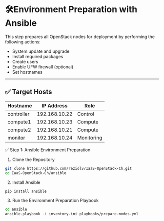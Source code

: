 # 🛠️Environment Preparation with Ansible

This step prepares all OpenStack nodes for deployment by performing the following actions:
- System update and upgrade
- Install required packages
- Create users
- Enable UFW firewall (optional)
- Set hostnames

---

## ✅ Target Hosts

| Hostname    | IP Address     | Role        |
|-------------|----------------|-------------|
| controller  | 192.168.10.22  | Control     |
| compute1    | 192.168.10.23  | Compute     |
| compute2    | 192.168.10.21  | Compute     |
| monitor     | 192.168.10.24  | Monitoring  |

✅ Step 1: Ansible Environment Preparation

1. Clone the Repository
```bash
git clone https://github.com/reziolv/IaaS-OpenStack-Ch.git
cd IaaS-OpenStack-Ch/ansible
```

2. Install Ansible
```bash
pip install ansible
```

3. Run the Environment Preparation Playbook
```bash
cd ansible
ansible-playbook -i inventory.ini playbooks/prepare-nodes.yml
```
